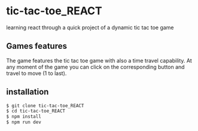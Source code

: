 # tic-tac-toe_REACT
learning react through a quick project of a dynamic tic tac toe game

## Games features
The game features the tic tac toe game with also a time travel capability.
At any moment of the game you can click on the corresponding button and travel to move (1 to last).

## installation
```sh
$ git clone tic-tac-toe_REACT
$ cd tic-tac-toe_REACT
$ npm install
$ npm run dev
```
